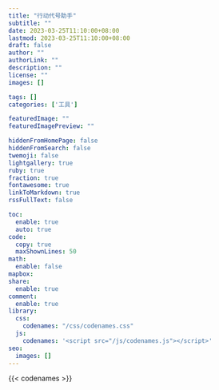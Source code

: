 ```yaml
---
title: "行动代号助手"
subtitle: ""
date: 2023-03-25T11:10:00+08:00
lastmod: 2023-03-25T11:10:00+08:00
draft: false
author: ""
authorLink: ""
description: ""
license: ""
images: []

tags: []
categories: ['工具']

featuredImage: ""
featuredImagePreview: ""

hiddenFromHomePage: false
hiddenFromSearch: false
twemoji: false
lightgallery: true
ruby: true
fraction: true
fontawesome: true
linkToMarkdown: true
rssFullText: false

toc:
  enable: true
  auto: true
code:
  copy: true
  maxShownLines: 50
math:
  enable: false
mapbox:
share:
  enable: true
comment:
  enable: true
library:
  css:
    codenames: "/css/codenames.css"
  js:
    codenames: '<script src="/js/codenames.js"></script>'
seo:
  images: []
---
```


<!-- 正文 -->

{{< codenames >}}

